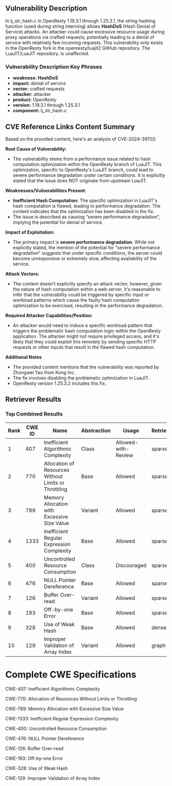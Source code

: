 ## Vulnerability Description
In lj_str_hash.c in OpenResty 1.19.3.1 through 1.25.3.1, the string hashing function (used during string interning) allows **HashDoS** (Hash Denial of Service) attacks. An attacker could cause excessive resource usage during proxy operations via crafted requests, potentially leading to a denial of service with relatively few incoming requests. This vulnerability only exists in the OpenResty fork in the openresty/luajit2 GitHub repository. The LuaJIT/LuaJIT repository. is unaffected.

### Vulnerability Description Key Phrases
- **weakness:** **HashDoS**
- **impact:** denial of service
- **vector:** crafted requests
- **attacker:** attacker
- **product:** OpenResty
- **version:** 1.19.3.1 through 1.25.3.1
- **component:** lj_str_hash.c

## CVE Reference Links Content Summary
Based on the provided content, here's an analysis of CVE-2024-39702:

**Root Cause of Vulnerability:**

*   The vulnerability stems from a performance issue related to hash computation optimization within the OpenResty branch of LuaJIT. This optimization, specific to OpenResty's LuaJIT branch, could lead to severe performance degradation under certain conditions. It is explicitly stated that the issue does NOT originate from upstream LuaJIT.

**Weaknesses/Vulnerabilities Present:**

*   **Inefficient Hash Computation:** The specific optimization in LuaJIT's hash computation is flawed, leading to performance degradation. The content indicates that the optimization has been disabled in the fix.
*   The issue is described as causing “severe performance degradation”, implying the potential for denial of service.

**Impact of Exploitation:**

*   The primary impact is **severe performance degradation**. While not explicitly stated, the mention of the potential for "severe performance degradation" suggests that under specific conditions, the server could become unresponsive or extremely slow, affecting availability of the service.

**Attack Vectors:**

*   The content doesn't explicitly specify an attack vector, however, given the nature of hash computation within a web server, it's reasonable to infer that the vulnerability could be triggered by specific input or workload patterns which cause the faulty hash computation optimization to be exercised, resulting in the performance degradation. 

**Required Attacker Capabilities/Position:**

*   An attacker would need to induce a specific workload pattern that triggers the problematic hash computation logic within the OpenResty application. The attacker might not require privileged access, and it's likely that they could exploit this remotely by sending specific HTTP requests or other inputs that result in the flawed hash computation.

**Additional Notes**

*   The provided content mentions that the vulnerability was reported by Zhongwei Yao from Kong Inc.
*   The fix involves disabling the problematic optimization in LuaJIT.
*   OpenResty version 1.25.3.2 includes this fix.

## Retriever Results

### Top Combined Results

| Rank | CWE ID | Name | Abstraction | Usage  | Retrievers | Individual Scores |
|------|--------|------|-------------|-------|------------|-------------------|
| 1 | 407 | Inefficient Algorithmic Complexity | Class | Allowed-with-Review | sparse | 0.345 |
| 2 | 770 | Allocation of Resources Without Limits or Throttling | Base | Allowed | sparse | 0.333 |
| 3 | 789 | Memory Allocation with Excessive Size Value | Variant | Allowed | sparse | 0.332 |
| 4 | 1333 | Inefficient Regular Expression Complexity | Base | Allowed | sparse | 0.330 |
| 5 | 400 | Uncontrolled Resource Consumption | Class | Discouraged | sparse | 0.315 |
| 6 | 476 | NULL Pointer Dereference | Base | Allowed | sparse | 0.314 |
| 7 | 126 | Buffer Over-read | Variant | Allowed | sparse | 0.312 |
| 8 | 193 | Off-by-one Error | Base | Allowed | sparse | 0.310 |
| 9 | 328 | Use of Weak Hash | Base | Allowed | dense | 0.497 |
| 10 | 129 | Improper Validation of Array Index | Variant | Allowed | graph | 0.002 |



# Complete CWE Specifications

CWE-407: Inefficient Algorithmic Complexity

CWE-770: Allocation of Resources Without Limits or Throttling

CWE-789: Memory Allocation with Excessive Size Value

CWE-1333: Inefficient Regular Expression Complexity

CWE-400: Uncontrolled Resource Consumption

CWE-476: NULL Pointer Dereference

CWE-126: Buffer Over-read

CWE-193: Off-by-one Error

CWE-328: Use of Weak Hash

CWE-129: Improper Validation of Array Index